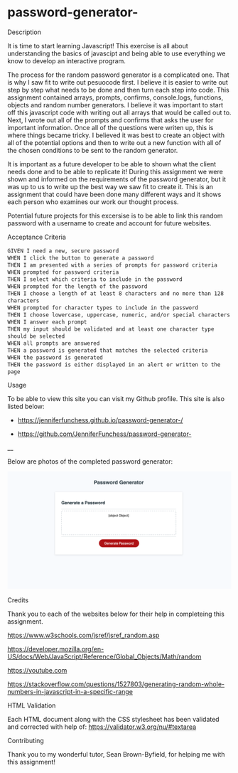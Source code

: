 # password-generator-

Description

It is time to start learning Javascript! This exercise is all about understanding the basics of javascipt and being able to use everything we know to develop an interactive program. 

The process for the random password generator is a complicated one. That is why I saw fit to write out pesuocode first. I believe it is easier to write out step by step what needs to be done and then turn each step into code. This assignment contained arrays, prompts, confirms, console.logs, functions, objects and random number generators. I believe it was important to start off this javascript code with writing out all arrays that would be called out to. Next, I wrote out all of the prompts and confirms that asks the user for important information. Once all of the questions were writen up, this is where things became tricky. I believed it was best to create an object with all of the potential options and then to write out a new function with all of the chosen conditions to be sent to the random generator. 

It is important as a future developer to be able to shown what the client needs done and to be able to replicate it! During this assignment we were shown and informed on the requirements of the password generator, but it was up to us to write up the best way we saw fit to create it. This is an assignment that could have been done many different ways and it shows each person who examines our work our thought process. 

Potential future projects for this excersise is to be able to link this random password with a username to create and account for future websites. 

Acceptance Criteria 

```
GIVEN I need a new, secure password
WHEN I click the button to generate a password
THEN I am presented with a series of prompts for password criteria
WHEN prompted for password criteria
THEN I select which criteria to include in the password
WHEN prompted for the length of the password
THEN I choose a length of at least 8 characters and no more than 128 characters
WHEN prompted for character types to include in the password
THEN I choose lowercase, uppercase, numeric, and/or special characters
WHEN I answer each prompt
THEN my input should be validated and at least one character type should be selected
WHEN all prompts are answered
THEN a password is generated that matches the selected criteria
WHEN the password is generated
THEN the password is either displayed in an alert or written to the page
```

Usage

To be able to view this site you can visit my Github profile. This site is also listed below:

- https://jenniferfunchess.github.io/password-generator-/

- https://github.com/JenniferFunchess/password-generator-

__

Below are photos of the completed password generator:

![passwordGenerator](password-generator.png)


Credits

Thank you to each of the websites below for their help in completeing this assignment. 

https://www.w3schools.com/jsref/jsref_random.asp

https://developer.mozilla.org/en-US/docs/Web/JavaScript/Reference/Global_Objects/Math/random

https://youtube.com

https://stackoverflow.com/questions/1527803/generating-random-whole-numbers-in-javascript-in-a-specific-range


HTML Validation

Each HTML document along with the CSS stylesheet has been validated and corrected with help of:
https://validator.w3.org/nu/#textarea

Contributing

Thank you to my wonderful tutor, Sean Brown-Byfield, for helping me with this assignment! 